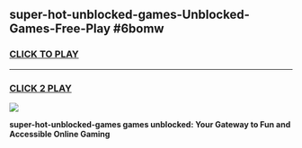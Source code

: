 
## super-hot-unblocked-games-Unblocked-Games-Free-Play #6bomw
<h3>
<a href="https://us.freeplayer.one?title=super-hot-unblocked-games&ref=9M">CLICK TO PLAY</a></h3>
<hr>

<h3>
<a href="https://us.freeplayer.one?title=super-hot-unblocked-games&ref=9M">CLICK 2 PLAY</a>
  
</h3>

<a href="https://us.freeplayer.one?title=super-hot-unblocked-games&ref=9M"><img src="https://clearcache.store/games.png"></a>


**super-hot-unblocked-games games unblocked: Your Gateway to Fun and Accessible Online Gaming**
